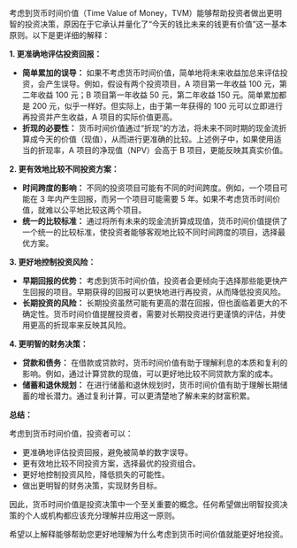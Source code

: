 考虑到货币时间价值（Time Value of Money，TVM）能够帮助投资者做出更明智的投资决策，原因在于它承认并量化了“今天的钱比未来的钱更有价值”这一基本原则。以下是更详细的解释：

**1. 更准确地评估投资回报：**

- **简单累加的误导：** 如果不考虑货币时间价值，简单地将未来收益加总来评估投资，会产生误导。例如，假设有两个投资项目，A 项目第一年收益 100 元，第二年收益 100 元；B 项目第一年收益 50 元，第二年收益 150 元。简单累加都是 200 元，似乎一样好。但实际上，由于第一年获得的 100 元可以立即进行再投资并产生收益，A 项目的实际价值更高。
- **折现的必要性：** 货币时间价值通过“折现”的方法，将未来不同时期的现金流折算成今天的价值（现值），从而进行更准确的比较。上述例子中，如果使用适当的折现率，A 项目的净现值（NPV）会高于 B 项目，更能反映其真实价值。

**2. 更有效地比较不同投资方案：**

- **时间跨度的影响：** 不同的投资项目可能有不同的时间跨度。例如，一个项目可能在 3 年内产生回报，而另一个项目可能需要 5 年。如果不考虑货币时间价值，就难以公平地比较这两个项目。
- **统一的比较标准：** 通过将所有未来的现金流折算成现值，货币时间价值提供了一个统一的比较标准，使投资者能够客观地比较不同时间跨度的项目，选择最优方案。

**3. 更好地控制投资风险：**

- **早期回报的优势：** 考虑到货币时间价值，投资者会更倾向于选择那些能更快产生回报的项目。早期获得的回报可以更快地进行再投资，从而降低投资风险。
- **长期投资的风险：** 长期投资虽然可能有更高的潜在回报，但也面临着更大的不确定性。货币时间价值提醒投资者，需要对长期投资进行更谨慎的评估，并使用更高的折现率来反映其风险。

**4. 更明智的财务决策：**

- **贷款和债务：** 在借款或贷款时，货币时间价值有助于理解利息的本质和复利的影响。例如，通过计算贷款的现值，可以更好地比较不同贷款方案的成本。
- **储蓄和退休规划：** 在进行储蓄和退休规划时，货币时间价值有助于理解长期储蓄的增长潜力。通过复利计算，可以更清楚地了解未来的财富积累。

**总结：**

考虑到货币时间价值，投资者可以：

- 更准确地评估投资回报，避免被简单的数字误导。
- 更有效地比较不同投资方案，选择最优的投资组合。
- 更好地控制投资风险，降低损失的可能性。
- 做出更明智的财务决策，实现财务目标。

因此，货币时间价值是投资决策中一个至关重要的概念。任何希望做出明智投资决策的个人或机构都应该充分理解并应用这一原则。

希望以上解释能够帮助您更好地理解为什么考虑到货币时间价值就能更好地投资。